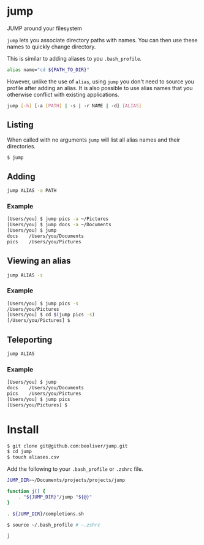 # jump

JUMP around your filesystem

`jump` lets you associate directory paths with names. You can then use these names to quickly change directory.

This is similar to adding aliases to you `.bash_profile`.

```sh
alias name="cd ${PATH_TO_DIR}"
```

However, unlike the use of `alias`, using `jump` you don't need to source you profile after adding an alias. It is also possible to use alias names that you otherwise conflict with existing applications.

```sh
jump [-h] [-a [PATH] | -s | -r NAME | -d] [ALIAS]
```

## Listing

When called with no arguments `jump` will list all alias names and their directories.

```sh
$ jump
```

## Adding

```sh
jump ALIAS -a PATH
```

### Example

```sh
[Users/you] $ jump pics -a ~/Pictures
[Users/you] $ jump docs -a ~/Documents
[Users/you] $ jump
docs    /Users/you/Documents
pics    /Users/you/Pictures
```

## Viewing an alias

```sh
jump ALIAS -s
```

### Example

```sh
[Users/you] $ jump pics -s
/Users/you/Pictures
[Users/you] $ cd $(jump pics -s)
[/Users/you/Pictures] $
```

## Teleporting

```sh
jump ALIAS
```

### Example

```sh
[Users/you] $ jump
docs    /Users/you/Documents
pics    /Users/you/Pictures
[Users/you] $ jump pics
[Users/you/Pictures] $
```

# Install

```sh
$ git clone git@github.com:beoliver/jump.git
$ cd jump
$ touch aliases.csv
```

Add the following to your `.bash_profile` or `.zshrc` file.

```sh
JUMP_DIR=~/Documents/projects/projects/jump

function j() {
    . "${JUMP_DIR}"/jump "${@}"
}

. ${JUMP_DIR}/completions.sh
```

```sh
$ source ~/.bash_profile # ~.zshrc
```

```sh
j
```